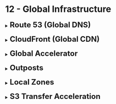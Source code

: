 # 12 - Global Infrastructure

<details>
  	<summary>
		<strong>
			<font size=5>
				Route 53 (Global DNS)
			</font>
		</strong>
	</summary>
	<font size=4>
		Implement closest deployment to decrease latency; <strong>Weighted routing policy</strong> (route traffic to multiple resources); <strong>Health checking of EC2 instances</strong>
	</font>
</details>

<br>

<details>
  	<summary>
		<strong>
			<font size=5>
				CloudFront (Global CDN)
			</font>
		</strong>
	</summary>
	<font size=4>
		Replicate parts of your application to AWS Edge Locations and cache common requests to decrease latency
	</font>
</details>

<br>

<details>
  	<summary>
		<strong>
			<font size=5>
				Global Accelerator
			</font>
		</strong>
	</summary>
	<font size=4>
		Improve a global application's availability and performance using <strong>AWS Global Network</strong>
	</font>
</details>

<br>

<details>
  	<summary>
		<strong>
			<font size=5>
				Outposts
			</font>
		</strong>
	</summary>
	<font size=4>
		Deploy <strong>Racks</strong> to extend AWS services
	</font>
</details>

<br>

<details>
  	<summary>
		<strong>
			<font size=5>
				Local Zones
			</font>
		</strong>
	</summary>
	<font size=4>
		Bring AWS resources closer to your users to decrease latency
	</font>
</details>

<br>

<details>
  	<summary>
		<strong>
			<font size=5>
				S3 Transfer Acceleration
			</font>
		</strong>
	</summary>
	<font size=4>
		Increase uploads/download speeds for Amazon S3
	</font>
</details>
